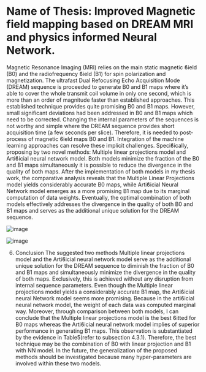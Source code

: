 # Name of Thesis: Improved Magnetic field mapping based on DREAM MRI and physics informed Neural Network.

Magnetic Resonance Imaging (MRI) relies on the main static magnetic ϐield (B0) and the
radiofrequency ϐield (B1) for spin polarization and magnetization. The ultrafast Dual
Refocusing Echo Acquisition Mode (DREAM) sequence is proceeded to generate B0 and
B1 maps where it’s able to cover the whole transmit coil volume in only one second, which
is more than an order of magnitude faster than established approaches. This established
technique provides quite promising B0 and B1 maps. However, small significant
deviations had been addressed in B0 and B1 maps which need to be corrected. Changing
the internal parameters of the sequences is not worthy and simple where the DREAM
sequence provides short acquisition time (a few seconds per slice). Therefore, it is needed
to post-process of magnetic ϐield maps B0 and B1. Integration of the machine learning
approaches can resolve these implicit challenges. Speciϐically, proposing by two novel
methods: Multiple linear projections model and Artiϐicial neural network model. Both
models minimize the fraction of the B0 and B1 maps simultaneously it is possible to
reduce the divergence in the quality of both maps. After the implementation of both
models in my thesis work, the comparative analysis reveals that the Multiple Linear
Projections model yields considerably accurate B0 maps, while Artiϐicial Neural Network
model emerges as a more promising B1 map due to its marginal computation of data
weights. Eventually, the optimal combination of both models effectively addresses the
divergence in the quality of both B0 and B1 maps and serves as the additional unique
solution for the DREAM sequence.

![image](https://github.com/abulzunayed/Masters_Thesis-_Create-NN-model-for-MRI-sequence-Image-and-Postprocessing/assets/122612945/525e5ab7-04b7-4940-a298-eb97879bf653)

![image](https://github.com/abulzunayed/Masters_Thesis-NN-model-for-MRI-sequence-Image-and-Postprocessing/assets/122612945/74b46854-2b93-4ec5-a686-cce18bdae128)


6. Conclusion
The suggested two methods Multiple linear projections model and the Artiϐicial neural
network model serve as the additional unique solution for the DREAM sequence to
diminish the fraction of B0 and B1 maps and simultaneously minimize the divergence in the
quality of both maps. Exclusively, this is achieved without any disruption from internal
sequence parameters. Even though the Multiple linear projections model yields a
considerably accurate B1 map, the Artiϐicial neural Network model seems more
promising. Because in the artiϐicial neural network model, the weight of each data was
computed marginal way. Moreover, through comparison between both models, I can
conclude that the Multiple linear projections model is the best ϐitted for B0 maps whereas
the Artiϐicial neural network model implies of superior performance in generating B1
maps. This observation is substantiated by the evidence in Table5(refer to subsection
4.3.1). Therefore, the best technique may be the combination of B0 with linear projection
and B1 with NN model. In the future, the generalization of the proposed methods should
be investigated because many hyper-parameters are involved within these two models.



